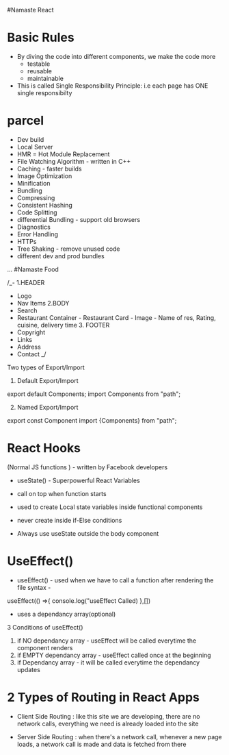 #Namaste React

# Basic Rules

- By diving the code into different components, we make the code more
  - testable
  - reusable
  - maintainable
- This is called Single Responsibility Principle:
  i.e each page has ONE single responsibilty

# parcel

- Dev build
- Local Server
- HMR = Hot Module Replacement
- File Watching Algorithm - written in C++
- Caching - faster builds
- Image Optimization
- Minification
- Bundling
- Compressing
- Consistent Hashing
- Code Splitting
- differential Bundling - support old browsers
- Diagnostics
- Error Handling
- HTTPs
- Tree Shaking - remove unused code
- different dev and prod bundles

...
#Namaste Food

/\_-
1.HEADER

- Logo
- Nav Items
  2.BODY
- Search
- Restaurant Container - Restaurant Card - Image - Name of res, Rating, cuisine, delivery time 3. FOOTER
- Copyright
- Links
- Address
- Contact
  \_/

Two types of Export/Import

1. Default Export/Import

export default Components;
import Components from "path";

2. Named Export/Import

export const Component
import {Components} from "path";

# React Hooks

(Normal JS functions ) - written by Facebook developers

- useState() - Superpowerful React Variables

- call on top when function starts
- used to create Local state variables inside functional components
- never create inside if-Else conditions

* Always use useState outside the body component

# UseEffect()

- useEffect() - used when we have to call a function after rendering the file
  syntax -

useEffect(() =>{
console.log("useEffect Called)
},[])

- uses a dependancy array(optional)

3 Conditions of useEffect()

1. if NO dependancy array - useEffect will be called everytime the component renders
2. if EMPTY dependancy array - useEffect called once at the beginning
3. if Dependancy array - it will be called everytime the dependancy updates

# 2 Types of Routing in React Apps

- Client Side Routing : like this site we are developing, there are no network calls,
  everything we need is already loaded into the site

- Server Side Routing : when there's a network call, whenever a new page loads, a network call is made and data is fetched from there
